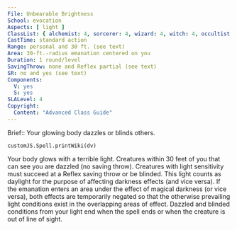 ```yaml
---
File: Unbearable Brightness
School: evocation
Aspects: [ light ]
ClassList: { alchemist: 4, sorcerer: 4, wizard: 4, witch: 4, occultist: 4, psychic: 4 }
CastTime: standard action
Range: personal and 30 ft. (see text)
Area: 30-ft.-radius emanation centered on you
Duration: 1 round/level
SavingThrow: none and Reflex partial (see text)
SR: no and yes (see text)
Components:
  V: yes
  S: yes
SLALevel: 4
Copyright:
  Content: "Advanced Class Guide"
---
```

Brief:: Your glowing body dazzles or blinds others.

```dataviewjs
customJS.Spell.printWiki(dv)
```

Your body glows with a terrible light. Creatures within 30 feet of you that can see you are dazzled (no saving throw).  Creatures with light sensitivity must succeed at a Reflex saving throw or be blinded. This light counts as daylight for the purpose of affecting darkness effects (and vice versa).  If the emanation enters an area under the effect of magical darkness (or vice versa), both effects are temporarily negated so that the otherwise prevailing light conditions exist in the overlapping areas of effect. Dazzled and blinded conditions from your light end when the spell ends or when the creature is out of line of sight.
